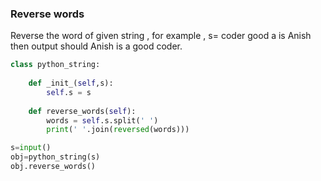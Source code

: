 ### Reverse words 

Reverse the word of given string , for example , s= coder good a is Anish then output should Anish is a good coder.

```python
class python_string:
    
    def _init_(self,s):
        self.s = s
        
    def reverse_words(self):
        words = self.s.split(' ')
        print(' '.join(reversed(words)))

s=input()
obj=python_string(s)
obj.reverse_words()
